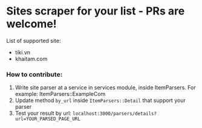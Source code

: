 # Sites scraper for your list - PRs are welcome!

List of supported site:

* tiki.vn
* khaitam.com


### How to contribute:

1. Write site parser at a service in services module, inside ItemParsers. For example: ItemParsers::ExampleCom
2. Update method `by_url` inside `ItemParsers::Detail` that support your parser
3. Test your result by url: `localhost:3000/parsers/details?url=YOUR_PARSED_PAGE_URL`
